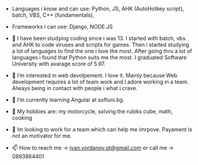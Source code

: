- Languages i know and can use: Python, JS, AHK (AutoHotkey script), batch, VBS, C++ (fundamentals), 
- Frameworks i can use: Django, NODE.JS

- 👋 I have been studying coding since i was 13. I started with batch, vbs and AHK to code viruses and scripts for games. Then i started studying a lot of languages to find the one i love the most. After going thru a lot of languages i found that Python suits me the most. I graduated Software University with avarage score of 5.97.

- 👀 I’m interested in web devolpement. I love it. Mainly because Web development requires a lot of team work and I adore working in a team. Always being in contact with people i what i crave.
- 🌱 I’m currently learning Angular at softuni.bg.  
- 🥵 My hobbies are: my motorcycle, solving the rubiks cube, math, cooking
- 💞️ Im looking to work for a team which can help me imrpove. Payament is not an motivator for me.
- 📫 How to reach me -> ivan.yordanov.gt@gmail.com or call me -> 0893864401
